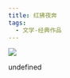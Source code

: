```yaml
---
title: 红拂夜奔
tags:
  - 文学-经典作品
---
```


![](https://cdn.weread.qq.com/weread/cover/32/YueWen_172213/s_YueWen_172213.jpg)

undefined